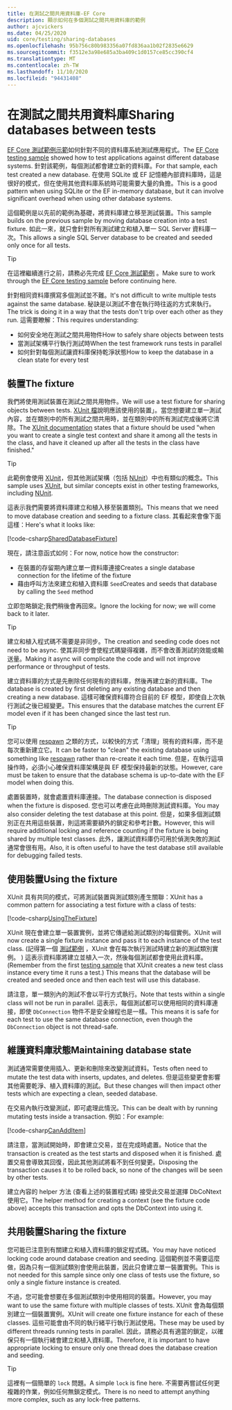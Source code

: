 ```yaml
---
title: 在測試之間共用資料庫-EF Core
description: 顯示如何在多個測試之間共用資料庫的範例
author: ajcvickers
ms.date: 04/25/2020
uid: core/testing/sharing-databases
ms.openlocfilehash: 95b756c80b983356a07fd836aa1b02f2835e6629
ms.sourcegitcommit: f3512e3a98e685a3ba409c1d0157ce85cc390cf4
ms.translationtype: MT
ms.contentlocale: zh-TW
ms.lasthandoff: 11/10/2020
ms.locfileid: "94431408"
---
```

# <a name="sharing-databases-between-tests"></a><span data-ttu-id="9cc66-103">在測試之間共用資料庫</span><span class="sxs-lookup"><span data-stu-id="9cc66-103">Sharing databases between tests</span></span>

<span data-ttu-id="9cc66-104">[EF Core 測試範例示範](xref:core/testing/testing-sample)如何針對不同的資料庫系統測試應用程式。</span><span class="sxs-lookup"><span data-stu-id="9cc66-104">The [EF Core testing sample](xref:core/testing/testing-sample) showed how to test applications against different database systems.</span></span>
<span data-ttu-id="9cc66-105">針對該範例，每個測試都會建立新的資料庫。</span><span class="sxs-lookup"><span data-stu-id="9cc66-105">For that sample, each test created a new database.</span></span>
<span data-ttu-id="9cc66-106">在使用 SQLite 或 EF 記憶體內部資料庫時，這是很好的模式，但在使用其他資料庫系統時可能需要大量的負擔。</span><span class="sxs-lookup"><span data-stu-id="9cc66-106">This is a good pattern when using SQLite or the EF in-memory database, but it can involve significant overhead when using other database systems.</span></span>

<span data-ttu-id="9cc66-107">這個範例是以先前的範例為基礎，將資料庫建立移至測試裝置。</span><span class="sxs-lookup"><span data-stu-id="9cc66-107">This sample builds on the previous sample by moving database creation into a test fixture.</span></span>
<span data-ttu-id="9cc66-108">如此一來，就只會針對所有測試建立和植入單一 SQL Server 資料庫一次。</span><span class="sxs-lookup"><span data-stu-id="9cc66-108">This allows a single SQL Server database to be created and seeded only once for all tests.</span></span>

> [!TIP]
> <span data-ttu-id="9cc66-109">在這裡繼續進行之前，請務必先完成 [EF Core 測試範例](xref:core/testing/testing-sample) 。</span><span class="sxs-lookup"><span data-stu-id="9cc66-109">Make sure to work through the [EF Core testing sample](xref:core/testing/testing-sample) before continuing here.</span></span>

<span data-ttu-id="9cc66-110">針對相同資料庫撰寫多個測試並不難。</span><span class="sxs-lookup"><span data-stu-id="9cc66-110">It's not difficult to write multiple tests against the same database.</span></span>
<span data-ttu-id="9cc66-111">秘訣是以測試不會在執行時往返的方式來執行。</span><span class="sxs-lookup"><span data-stu-id="9cc66-111">The trick is doing it in a way that the tests don't trip over each other as they run.</span></span>
<span data-ttu-id="9cc66-112">這需要瞭解：</span><span class="sxs-lookup"><span data-stu-id="9cc66-112">This requires understanding:</span></span>

* <span data-ttu-id="9cc66-113">如何安全地在測試之間共用物件</span><span class="sxs-lookup"><span data-stu-id="9cc66-113">How to safely share objects between tests</span></span>
* <span data-ttu-id="9cc66-114">當測試架構平行執行測試時</span><span class="sxs-lookup"><span data-stu-id="9cc66-114">When the test framework runs tests in parallel</span></span>
* <span data-ttu-id="9cc66-115">如何針對每個測試讓資料庫保持乾淨狀態</span><span class="sxs-lookup"><span data-stu-id="9cc66-115">How to keep the database in a clean state for every test</span></span>  

## <a name="the-fixture"></a><span data-ttu-id="9cc66-116">裝置</span><span class="sxs-lookup"><span data-stu-id="9cc66-116">The fixture</span></span>

<span data-ttu-id="9cc66-117">我們將使用測試裝置在測試之間共用物件。</span><span class="sxs-lookup"><span data-stu-id="9cc66-117">We will use a test fixture for sharing objects between tests.</span></span>
<span data-ttu-id="9cc66-118">[XUnit 檔](https://xunit.net/docs/shared-context.html)說明應該使用的裝置」。當您想要建立單一測試內容，並在類別中的所有測試之間共用時，並在類別中的所有測試完成後將它清除。</span><span class="sxs-lookup"><span data-stu-id="9cc66-118">The [XUnit documentation](https://xunit.net/docs/shared-context.html) states that a fixture should be used "when you want to create a single test context and share it among all the tests in the class, and have it cleaned up after all the tests in the class have finished."</span></span>

> [!TIP]
> <span data-ttu-id="9cc66-119">此範例會使用 [XUnit](https://xunit.net/)，但其他測試架構（包括 [NUnit](https://nunit.org/)）中也有類似的概念。</span><span class="sxs-lookup"><span data-stu-id="9cc66-119">This sample uses [XUnit](https://xunit.net/), but similar concepts exist in other testing frameworks, including [NUnit](https://nunit.org/).</span></span>

<span data-ttu-id="9cc66-120">這表示我們需要將資料庫建立和植入移至裝置類別。</span><span class="sxs-lookup"><span data-stu-id="9cc66-120">This means that we need to move database creation and seeding to a fixture class.</span></span>
<span data-ttu-id="9cc66-121">其看起來會像下面這樣：</span><span class="sxs-lookup"><span data-stu-id="9cc66-121">Here's what it looks like:</span></span>

[!code-csharp[SharedDatabaseFixture](../../../samples/core/Miscellaneous/Testing/ItemsWebApi/SharedDatabaseTests/SharedDatabaseFixture.cs?name=SharedDatabaseFixture)]

<span data-ttu-id="9cc66-122">現在，請注意函式如何：</span><span class="sxs-lookup"><span data-stu-id="9cc66-122">For now, notice how the constructor:</span></span>

* <span data-ttu-id="9cc66-123">在裝置的存留期內建立單一資料庫連接</span><span class="sxs-lookup"><span data-stu-id="9cc66-123">Creates a single database connection for the lifetime of the fixture</span></span>
* <span data-ttu-id="9cc66-124">藉由呼叫方法來建立和植入資料庫 `Seed`</span><span class="sxs-lookup"><span data-stu-id="9cc66-124">Creates and seeds that database by calling the `Seed` method</span></span>

<span data-ttu-id="9cc66-125">立即忽略鎖定;我們稍後會再回來。</span><span class="sxs-lookup"><span data-stu-id="9cc66-125">Ignore the locking for now; we will come back to it later.</span></span>

> [!TIP]
> <span data-ttu-id="9cc66-126">建立和植入程式碼不需要是非同步。</span><span class="sxs-lookup"><span data-stu-id="9cc66-126">The creation and seeding code does not need to be async.</span></span>
> <span data-ttu-id="9cc66-127">使其非同步會使程式碼變得複雜，而不會改善測試的效能或輸送量。</span><span class="sxs-lookup"><span data-stu-id="9cc66-127">Making it async will complicate the code and will not improve performance or throughput of tests.</span></span>

<span data-ttu-id="9cc66-128">建立資料庫的方式是先刪除任何現有的資料庫，然後再建立新的資料庫。</span><span class="sxs-lookup"><span data-stu-id="9cc66-128">The database is created by first deleting any existing database and then creating a new database.</span></span>
<span data-ttu-id="9cc66-129">這樣可確保資料庫符合目前的 EF 模型，即使自上次執行測試之後已經變更。</span><span class="sxs-lookup"><span data-stu-id="9cc66-129">This ensures that the database matches the current EF model even if it has been changed since the last test run.</span></span>

> [!TIP]
> <span data-ttu-id="9cc66-130">您可以使用 [respawn](https://jimmybogard.com/tag/respawn/) 之類的方式，以較快的方式「清理」現有的資料庫，而不是每次重新建立它。</span><span class="sxs-lookup"><span data-stu-id="9cc66-130">It can be faster to "clean" the existing database using something like [respawn](https://jimmybogard.com/tag/respawn/) rather than re-create it each time.</span></span>
> <span data-ttu-id="9cc66-131">但是，在執行這項操作時，必須小心確保資料庫架構是與 EF 模型保持最新的狀態。</span><span class="sxs-lookup"><span data-stu-id="9cc66-131">However, care must be taken to ensure that the database schema is up-to-date with the EF model when doing this.</span></span>

<span data-ttu-id="9cc66-132">處置裝置時，就會處置資料庫連接。</span><span class="sxs-lookup"><span data-stu-id="9cc66-132">The database connection is disposed when the fixture is disposed.</span></span>
<span data-ttu-id="9cc66-133">您也可以考慮在此時刪除測試資料庫。</span><span class="sxs-lookup"><span data-stu-id="9cc66-133">You may also consider deleting the test database at this point.</span></span>
<span data-ttu-id="9cc66-134">但是，如果多個測試類別正在共用這些裝置，則這將需要額外的鎖定和參考計數。</span><span class="sxs-lookup"><span data-stu-id="9cc66-134">However, this will require additional locking and reference counting if the fixture is being shared by multiple test classes.</span></span>
<span data-ttu-id="9cc66-135">此外，讓測試資料庫仍可用於偵測失敗的測試通常會很有用。</span><span class="sxs-lookup"><span data-stu-id="9cc66-135">Also, it is often useful to have the test database still available for debugging failed tests.</span></span>  

## <a name="using-the-fixture"></a><span data-ttu-id="9cc66-136">使用裝置</span><span class="sxs-lookup"><span data-stu-id="9cc66-136">Using the fixture</span></span>

<span data-ttu-id="9cc66-137">XUnit 具有共同的模式，可將測試裝置與測試類別產生關聯：</span><span class="sxs-lookup"><span data-stu-id="9cc66-137">XUnit has a common pattern for associating a test fixture with a class of tests:</span></span>

[!code-csharp[UsingTheFixture](../../../samples/core/Miscellaneous/Testing/ItemsWebApi/SharedDatabaseTests/SharedDatabaseTest.cs?name=UsingTheFixture)]

<span data-ttu-id="9cc66-138">XUnit 現在會建立單一裝置實例，並將它傳遞給測試類別的每個實例。</span><span class="sxs-lookup"><span data-stu-id="9cc66-138">XUnit will now create a single fixture instance and pass it to each instance of the test class.</span></span>
<span data-ttu-id="9cc66-139"> (記得第一個 [測試範例](xref:core/testing/testing-sample) ，XUnit 會在每次執行測試時建立新的測試類別實例。 ) 這表示資料庫將建立並植入一次，然後每個測試都會使用此資料庫。</span><span class="sxs-lookup"><span data-stu-id="9cc66-139">(Remember from the first [testing sample](xref:core/testing/testing-sample) that XUnit creates a new test class instance every time it runs a test.) This means that the database will be created and seeded once and then each test will use this database.</span></span>

<span data-ttu-id="9cc66-140">請注意，單一類別內的測試不會以平行方式執行。</span><span class="sxs-lookup"><span data-stu-id="9cc66-140">Note that tests within a single class will not be run in parallel.</span></span>
<span data-ttu-id="9cc66-141">這表示，每個測試都可以使用相同的資料庫連接，即使 `DbConnection` 物件不是安全線程也是一樣。</span><span class="sxs-lookup"><span data-stu-id="9cc66-141">This means it is safe for each test to use the same database connection, even though the `DbConnection` object is not thread-safe.</span></span>

## <a name="maintaining-database-state"></a><span data-ttu-id="9cc66-142">維護資料庫狀態</span><span class="sxs-lookup"><span data-stu-id="9cc66-142">Maintaining database state</span></span>

<span data-ttu-id="9cc66-143">測試通常需要使用插入、更新和刪除來改變測試資料。</span><span class="sxs-lookup"><span data-stu-id="9cc66-143">Tests often need to mutate the test data with inserts, updates, and deletes.</span></span>
<span data-ttu-id="9cc66-144">但是這些變更會影響其他需要乾淨、植入資料庫的測試。</span><span class="sxs-lookup"><span data-stu-id="9cc66-144">But these changes will then impact other tests which are expecting a clean, seeded database.</span></span>

<span data-ttu-id="9cc66-145">在交易內執行改變測試，即可處理此情況。</span><span class="sxs-lookup"><span data-stu-id="9cc66-145">This can be dealt with by running mutating tests inside a transaction.</span></span>
<span data-ttu-id="9cc66-146">例如：</span><span class="sxs-lookup"><span data-stu-id="9cc66-146">For example:</span></span>

[!code-csharp[CanAddItem](../../../samples/core/Miscellaneous/Testing/ItemsWebApi/SharedDatabaseTests/SharedDatabaseTest.cs?name=CanAddItem)]

<span data-ttu-id="9cc66-147">請注意，當測試開始時，即會建立交易，並在完成時處置。</span><span class="sxs-lookup"><span data-stu-id="9cc66-147">Notice that the transaction is created as the test starts and disposed when it is finished.</span></span>
<span data-ttu-id="9cc66-148">處置交易會導致其回復，因此其他測試將看不到任何變更。</span><span class="sxs-lookup"><span data-stu-id="9cc66-148">Disposing the transaction causes it to be rolled back, so none of the changes will be seen by other tests.</span></span>

<span data-ttu-id="9cc66-149">建立內容的 helper 方法 (查看上述的裝置程式碼) 接受此交易並選擇 DbCoNtext 使用它。</span><span class="sxs-lookup"><span data-stu-id="9cc66-149">The helper method for creating a context (see the fixture code above) accepts this transaction and opts the DbContext into using it.</span></span>

## <a name="sharing-the-fixture"></a><span data-ttu-id="9cc66-150">共用裝置</span><span class="sxs-lookup"><span data-stu-id="9cc66-150">Sharing the fixture</span></span>

<span data-ttu-id="9cc66-151">您可能已注意到有關建立和植入資料庫的鎖定程式碼。</span><span class="sxs-lookup"><span data-stu-id="9cc66-151">You may have noticed locking code around database creation and seeding.</span></span>
<span data-ttu-id="9cc66-152">這個範例並不需要這麼做，因為只有一個測試類別會使用此裝置，因此只會建立單一裝置實例。</span><span class="sxs-lookup"><span data-stu-id="9cc66-152">This is not needed for this sample since only one class of tests use the fixture, so only a single fixture instance is created.</span></span>

<span data-ttu-id="9cc66-153">不過，您可能會想要在多個測試類別中使用相同的裝置。</span><span class="sxs-lookup"><span data-stu-id="9cc66-153">However, you may want to use the same fixture with multiple classes of tests.</span></span>
<span data-ttu-id="9cc66-154">XUnit 會為每個類別建立一個裝置實例。</span><span class="sxs-lookup"><span data-stu-id="9cc66-154">XUnit will create one fixture instance for each of these classes.</span></span>
<span data-ttu-id="9cc66-155">這些可能會由不同的執行緒平行執行測試使用。</span><span class="sxs-lookup"><span data-stu-id="9cc66-155">These may be used by different threads running tests in parallel.</span></span>
<span data-ttu-id="9cc66-156">因此，請務必具有適當的鎖定，以確保只有一個執行緒會建立和植入資料庫。</span><span class="sxs-lookup"><span data-stu-id="9cc66-156">Therefore, it is important to have appropriate locking to ensure only one thread does the database creation and seeding.</span></span>

> [!TIP]
> <span data-ttu-id="9cc66-157">這裡有一個簡單的 `lock` 問題。</span><span class="sxs-lookup"><span data-stu-id="9cc66-157">A simple `lock` is fine here.</span></span>
> <span data-ttu-id="9cc66-158">不需要再嘗試任何更複雜的作業，例如任何無鎖定模式。</span><span class="sxs-lookup"><span data-stu-id="9cc66-158">There is no need to attempt anything more complex, such as any lock-free patterns.</span></span>
